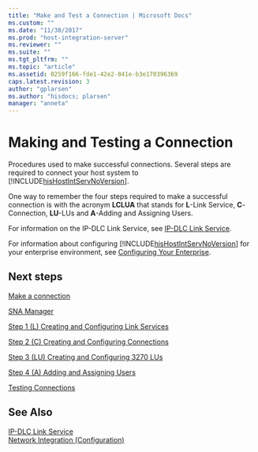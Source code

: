 ```yaml
---
title: "Make and Test a Connection | Microsoft Docs"
ms.custom: ""
ms.date: "11/30/2017"
ms.prod: "host-integration-server"
ms.reviewer: ""
ms.suite: ""
ms.tgt_pltfrm: ""
ms.topic: "article"
ms.assetid: 0259f166-fde1-42e2-841e-b3e170396369
caps.latest.revision: 3
author: "gplarsen"
ms.author: "hisdocs; plarsen"
manager: "anneta"
---
```

# Making and Testing a Connection
Procedures used to make successful connections. Several steps are required to connect your host system to [!INCLUDE[hisHostIntServNoVersion](../includes/hishostintservnoversion-md.md)].  
  
 One way to remember the four steps required to make a successful connection is with the acronym **LCLUA** that stands for **L**-Link Service, **C**-Connection, **LU**-LUs and **A**-Adding and Assigning Users.  
  
 For information on the IP-DLC Link Service, see [IP-DLC Link Service](./ip-dlc-link-service2.md).  
  
 For information about configuring [!INCLUDE[hisHostIntServNoVersion](../includes/hishostintservnoversion-md.md)] for your enterprise environment, see [Configuring Your Enterprise](../core/configuring-your-enterprise1.md).  
  
## Next steps
 [Make a connection](making-a-connection2.md)  
  
 [SNA Manager](sna-manager1.md)  
  
 [Step 1 (L) Creating and Configuring Link Services](../core/step-1-l-creating-and-configuring-link-services1.md)  
  
 [Step 2 (C) Creating and Configuring Connections](../core/step-2-c-creating-and-configuring-connections1.md)  
  
 [Step 3 (LU) Creating and Configuring 3270 LUs](../core/step-3-lu-creating-and-configuring-3270-lus1.md)  
  
 [Step 4 (A) Adding and Assigning Users](../core/step-4-a-adding-and-assigning-users1.md)  
  
 [Testing Connections](../core/testing-connections2.md)  
  
## See Also  
 [IP-DLC Link Service](./ip-dlc-link-service2.md)   
 [Network Integration (Configuration)](../core/network-integration-configuration-1.md)